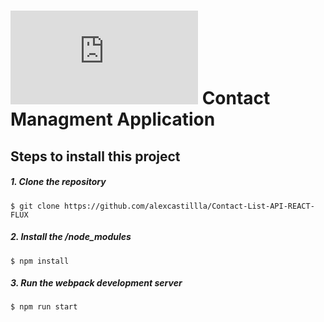 # ![alt text](https://assets.breatheco.de/apis/img/images.php?blob&random&cat=icon&tags=breathecode,32) Contact Managment Application 

## Steps to install this project

##### 1. Clone the repository
```
$ git clone https://github.com/alexcastillla/Contact-List-API-REACT-FLUX
```
##### 2. Install the /node_modules
```
$ npm install
```
##### 3. Run the webpack development server
```
$ npm run start
```
